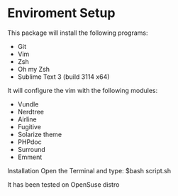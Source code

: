 # Enviroment Setup

This package will install the following programs:
- Git
- Vim
- Zsh
- Oh my Zsh
- Sublime Text 3 (build 3114 x64)

It will configure the vim with the following modules:
- Vundle
- Nerdtree
- Airline
- Fugitive
- Solarize theme
- PHPdoc
- Surround
- Emment

Installation
Open the Terminal and type:
$bash script.sh

It has been tested on OpenSuse distro


